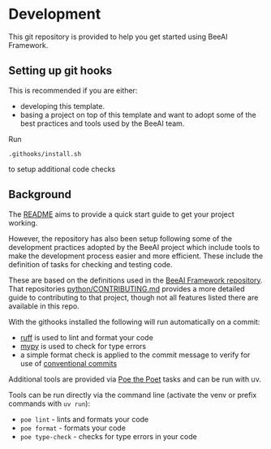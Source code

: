 # Development

This git repository is provided to help you get started using BeeAI Framework.

## Setting up git hooks 

This is recommended if you are either:

* developing this template.
* basing a project on top of this template and want to adopt some of the best practices and tools used by the BeeAI team.

Run 
```
.githooks/install.sh
```
to setup additional code checks


## Background

The [README](README.md) aims to provide a quick start guide to get your project working.

However, the repository has also been setup following some of the development practices adopted by the BeeAI project which
include tools to make the development process easier and more efficient. These include the definition of tasks for
checking and testing code.

These are based on the definitions used in the  [BeeAI Framework repository](https://github.com/beeai-framework/beeai_framework).
That repositories [python/CONTRIBUTING.md](https://github.com/i-am-bee/beeai-framework/blob/main/python/CONTRIBUTING.md)
provides a more detailed guide to contributing to that project, though not all features listed there are available in this repo.


With the githooks installed the following will run automatically on a commit:

* [ruff](https://github.com/astral-sh/ruff) is used to lint and format your code
* [mypy](https://github.com/python/mypy) is used to check for type errors
* a simple format check is applied to the commit message to verify for use of [conventional commits](https://www.conventionalcommits.org/en/v1.0.0/#summary)

Additional tools are provided via [Poe the Poet](https://github.com/nat-n/poethepoet) tasks and can be run with uv.

Tools can be run directly via the command line (activate the venv or prefix commands with `uv run`):

* `poe lint` - lints and formats your code
* `poe format` - formats your code
* `poe type-check` - checks for type errors in your code